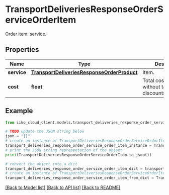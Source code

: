 # TransportDeliveriesResponseOrderServiceOrderItem

Order item: service.

## Properties

Name | Type | Description | Notes
------------ | ------------- | ------------- | -------------
**service** | [**TransportDeliveriesResponseOrderProduct**](TransportDeliveriesResponseOrderProduct.md) | Item. | 
**cost** | **float** | Total cost per item without tax, discounts/surcharges. | 

## Example

```python
from iiko_cloud_client.models.transport_deliveries_response_order_service_order_item import TransportDeliveriesResponseOrderServiceOrderItem

# TODO update the JSON string below
json = "{}"
# create an instance of TransportDeliveriesResponseOrderServiceOrderItem from a JSON string
transport_deliveries_response_order_service_order_item_instance = TransportDeliveriesResponseOrderServiceOrderItem.from_json(json)
# print the JSON string representation of the object
print(TransportDeliveriesResponseOrderServiceOrderItem.to_json())

# convert the object into a dict
transport_deliveries_response_order_service_order_item_dict = transport_deliveries_response_order_service_order_item_instance.to_dict()
# create an instance of TransportDeliveriesResponseOrderServiceOrderItem from a dict
transport_deliveries_response_order_service_order_item_from_dict = TransportDeliveriesResponseOrderServiceOrderItem.from_dict(transport_deliveries_response_order_service_order_item_dict)
```
[[Back to Model list]](../README.md#documentation-for-models) [[Back to API list]](../README.md#documentation-for-api-endpoints) [[Back to README]](../README.md)


